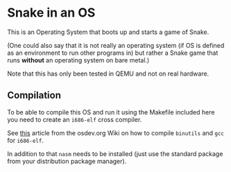 # Snake in an OS

This is an Operating System that boots up and starts a game of Snake. 

(One could also say that it is not really an operating system (if OS is defined as an environment to run other programs in)  but rather a Snake game that runs **without** an operating system on bare metal.)

Note that this has only been tested in QEMU and not on real hardware.

## Compilation

To be able to compile this OS and run it using the Makefile included here you need to create an `i686-elf` cross compiler.

See [this](https://wiki.osdev.org/GCC_Cross-Compiler) article from the osdev.org Wiki on how to compile `binutils` and `gcc` for `i686-elf`.

In addition to that `nasm` needs to be installed (just use the standard package from your distribution package manager).
